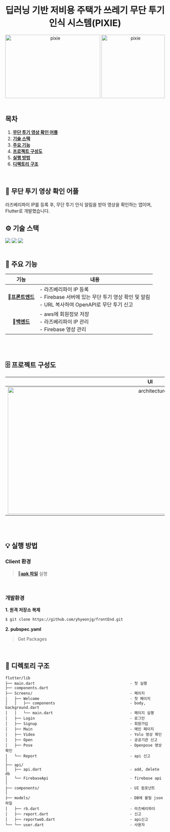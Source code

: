 <div align="center">
  <h1>딥러닝 기반 저비용 주택가 쓰레기 무단 투기 인식 시스템(PIXIE)</h1>
  <img src="https://user-images.githubusercontent.com/67186222/120105425-c8506f80-c193-11eb-8533-0be46aef75b4.jpg" alt="pixie" width="300px" height="200px">    <img src="https://user-images.githubusercontent.com/67186222/144769445-dba8e1d7-5bfe-40d8-a6df-c95ec628c409.png" alt="pixie" width="200px" height="200px">
  <br />
</div>
<br />

## 목차
1. [**무단 투기 영상 확인 어플**](#1)
1. [**기술 스택**](#2)
1. [**주요 기능**](#3)
1. [**프로젝트 구성도**](#4)
1. [**실행 방법**](#5)
1. [**디렉토리 구조**](#6)

<!-- 버전기록 특이사항 SEO HeadingsMap 웹성능최적화 구글애널리틱스통계-->
<br />

<div id="1"></div>

## 📲 무단 투기 영상 확인 어플
라즈베리파이 IP를 등록 후, 무단 투기 인식 알림을 받아 영상을 확인하는 앱이며, Flutter로 개발했습니다.
<br/>

<div id="2"></div>

## ⚙️ 기술 스택
![](https://img.shields.io/badge/flutter-2.2.0-blue)
![](https://img.shields.io/badge/%20python-3.9.13-black)
![](https://img.shields.io/badge/%20-firebase-skyblue)
<br /><br/>

<div id="3"></div>

## 📲 주요 기능

| <div align="center"/>기능                      | <div align="center"/>내용                |
| :------------------------ | :--------------------------------- |
| <div align="center"/>🔗[**프론트엔드**](https://github.com/yhyeonjg/frontEnd)|- 라즈베리파이 IP 등록<br/>- Firebase 서버에 있는 무단 투기 영상 확인 및 알림<br/>- URL 복사하여 OpenAPI로 무단 투기 신고|
| <div align="center"/>🔗[**백엔드**](https://github.com/yhyeonjg/backEnd)|- aws에 회원정보 저장<br/>- 라즈베리파이 IP 관리<br/>- Firebase 영상 관리|
      
<br /><br/>

<div id="4"></div>

## 🗄️ 프로젝트 구성도
| <div align="center"/>UI|                                                                                                                    
| :------------------------ |
| <div align="center"/><img src="https://user-images.githubusercontent.com/67186222/206855989-b7b72c87-965d-4558-89c9-846faec5d1c7.png" alt="architecture" width="900px" height="400px"/>|

<br /><br/>

<div id="5"></div>

## 💡 실행 방법
### Client 환경
> 🔗[**apk 파일**](https://drive.google.com/file/d/14LaYov-2ddF-LvXdT60Z9SGFr4kFCOee/view?usp=sharing) 실행
<br/>

### 개발환경
**1. 원격 저장소 복제**

```bash
$ git clone https://github.com/yhyeonjg/frontEnd.git
```
**2. pubspec.yaml**
> Get Packages
<br/>


<div id="6"></div>

## 📁 디렉토리 구조
```
flutter/lib
├── main.dart                                          - 첫 실행
├── components.dart
├── Screens/                                           - 페이지
│   ├── Welcome                                        - 첫 페이지
│   │   ├── components                                 - body, background.dart
│   │   └── main.dart                                  - 페이지 실행
│   ├── Login                                          - 로그인
│   ├── Signup                                         - 회원가입
│   ├── Main                                           - 메인 페이지
│   ├── Video                                          - Yolo 영상 확인
│   ├── Open                                           - 공공기관 신고
│   ├── Pose                                           - Openpose 영상 확인
│   └── Report                                         - api 신고
│
├── api/
│   ├── api.dart                                       - add, delete db
│   └── FirebaseApi                                    - firebase api
│
├── components/                                        - UI 컴포넌트
│ 
├── models/                                            - DB에 올릴 json 파일
│   ├── rb.dart                                        - 라즈베리파이
│   ├── report.dart                                    - 신고
│   ├── reportweb.dart                                 - api신고
└── └── user.dart                                      - 사용자

```
